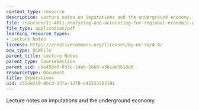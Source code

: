 ```yaml
---
content_type: resource
description: Lecture notes on imputations and the underground economy.
file: /courses/11-481j-analyzing-and-accounting-for-regional-economic-growth-spring-2009/c554e2194bcd33fa1278c45333202191_MIT11_481Js09_lec19b.pdf
file_type: application/pdf
learning_resource_types:
- Lecture Notes
license: https://creativecommons.org/licenses/by-nc-sa/4.0/
ocw_type: OCWFile
parent_title: Lecture Notes
parent_type: CourseSection
parent_uid: cbe458e0-933c-1de6-2e60-e36cae5b18d0
resourcetype: Document
title: Imputations
uid: c554e219-4bcd-33fa-1278-c45333202191
---
```

Lecture notes on imputations and the underground economy.